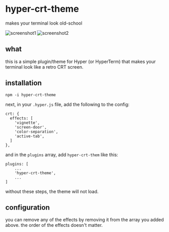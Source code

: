 # hyper-crt-theme
makes your terminal look old-school

![screenshot1](screenshots/screenshot1.png?raw=true)
![screenshot2](screenshots/screenshot2.png?raw=true)
## what
this is a simple plugin/theme for Hyper (or HyperTerm) that makes your terminal look like a retro CRT screen.

## installation
`npm -i hyper-crt-theme`

next, in your `.hyper.js` file, add the following to the config:
```
crt: {
  effects: [
    'vignette',
    'screen-door',
    'color-separation',
    'active-tab',
  ]
},
```
and in the `plugins` array, add `hyper-crt-them` like this:
```
plugins: [
    ...
    'hyper-crt-theme',
    ...
]
```
without these steps, the theme will not load.

## configuration
you can remove any of the effects by removing it from the array you added above. the order of the effects doesn't matter.
